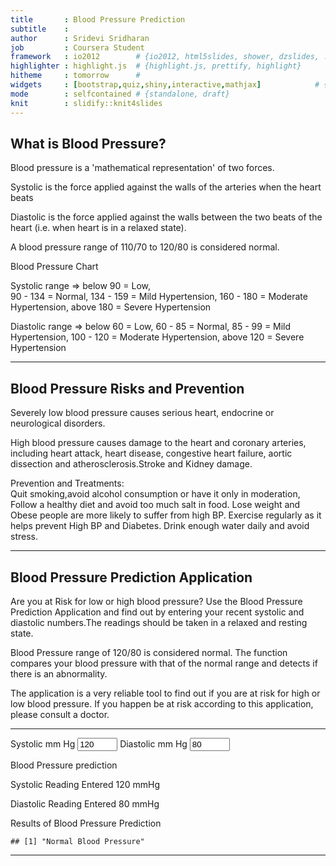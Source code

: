 ```yaml
---
title       : Blood Pressure Prediction
subtitle    :
author      : Sridevi Sridharan
job         : Coursera Student
framework   : io2012        # {io2012, html5slides, shower, dzslides, ...}
highlighter : highlight.js  # {highlight.js, prettify, highlight}
hitheme     : tomorrow      #
widgets     : [bootstrap,quiz,shiny,interactive,mathjax]            # {mathjax, quiz, bootstrap}
mode        : selfcontained # {standalone, draft}
knit        : slidify::knit4slides
---
```

## What is Blood Pressure?
 Blood pressure is a 'mathematical representation' of two forces.

 Systolic is the force applied against the walls of the arteries when the heart beats

 Diastolic is the force applied against the walls between the two beats of the heart (i.e. when heart is in a relaxed state).

 A blood pressure range of 110/70 to 120/80 is considered normal.
 
 Blood Pressure Chart
 
Systolic  range =>
below 90 = Low,  
90 - 134 = Normal,
134 - 159 = Mild Hypertension,
160 - 180 = Moderate Hypertension,
above 180 = Severe Hypertension

Diastolic range =>
below 60 = Low,
60 - 85 = Normal,
85 - 99 = Mild Hypertension,
100 - 120 = Moderate Hypertension,
above 120 = Severe Hypertension

---

## Blood Pressure Risks and Prevention
Severely low blood pressure causes serious heart, endocrine or neurological disorders.

High blood pressure causes damage to the heart and coronary arteries, including heart attack, heart disease, congestive heart failure, aortic dissection and atherosclerosis.Stroke and Kidney damage.
  
Prevention and Treatments:  
Quit smoking,avoid alcohol consumption or have it only in moderation, Follow a healthy diet and avoid too much salt in food.
Lose weight and Obese people are more likely to suffer from high BP.
Exercise regularly as it helps prevent High BP and Diabetes.
Drink enough water daily and avoid stress.

---

## Blood Pressure Prediction Application
Are you at Risk for low or high blood pressure?
Use the Blood Pressure Prediction Application and find out by entering your recent systolic and diastolic numbers.The readings should be taken in a relaxed and resting state.

Blood Pressure range of 120/80 is considered normal. The function compares your blood pressure with that of the normal range and detects if there is an abnormality.

The application is a very reliable tool to find out if you are at risk for high or low blood pressure. If you happen be at risk according to this application, please consult a doctor.

---

<div class="row-fluid">
  <div class="span4">
    <form class="well">
      <label for="systolic">Systolic mm Hg</label>
      <input id="systolic" type="number" value="120" min="50" max="400" step="1"/>
      <label for="diastolic">Diastolic mm Hg</label>
      <input id="diastolic" type="number" value="80" min="20" max="200" step="1"/>
    </form>
  </div>
</div>
Blood Pressure prediction 

Systolic Reading Entered 
120 mmHg

Diastolic Reading Entered 
80 mmHg

Results of Blood Pressure Prediction

```
## [1] "Normal Blood Pressure"
```
---
      
